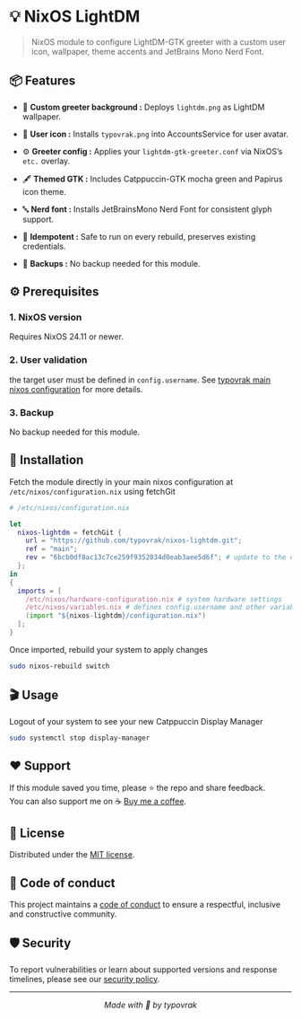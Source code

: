 # 💡 NixOS LightDM

> NixOS module to configure LightDM-GTK greeter with a custom user icon, wallpaper, theme accents and JetBrains Mono Nerd Font.

## 📦 Features

- 🎨 **Custom greeter background :** Deploys ```lightdm.png``` as LightDM wallpaper.

- 👤 **User icon :** Installs ```typovrak.png``` into AccountsService for user avatar.

- ⚙️ **Greeter config :** Applies your ```lightdm-gtk-greeter.conf``` via NixOS’s ```etc.``` overlay.

- 🖋️ **Themed GTK :** Includes Catppuccin-GTK mocha green and Papirus icon theme.

- 🔤 **Nerd font :** Installs JetBrainsMono Nerd Font for consistent glyph support.

- 🔄 **Idempotent :** Safe to run on every rebuild, preserves existing credentials.

- 💾 **Backups :** No backup needed for this module.

## ⚙️ Prerequisites

### 1. NixOS version
Requires NixOS 24.11 or newer.

### 2. User validation
the target user must be defined in ```config.username```. See [typovrak main nixos configuration](https://github.com/typovrak/nixos) for more details.

### 3. Backup
No backup needed for this module.

## 🚀 Installation
Fetch the module directly in your main nixos configuration at ```/etc/nixos/configuration.nix``` using fetchGit
```nix
# /etc/nixos/configuration.nix

let
  nixos-lightdm = fetchGit {
    url = "https://github.com/typovrak/nixos-lightdm.git";
    ref = "main";
    rev = "6bcb0df8ac13c7ce259f9352034d0eab3aee5d6f"; # update to the desired commit
  };
in
{
  imports = [
    /etc/nixos/hardware-configuration.nix # system hardware settings
    /etc/nixos/variables.nix # defines config.username and other variables, see https://github.com/typovrak/nixos for more details
    (import "${nixos-lightdm}/configuration.nix")
  ];
}
```

Once imported, rebuild your system to apply changes
```bash
sudo nixos-rebuild switch
```

## 🎬 Usage

Logout of your system to see your new Catppuccin Display Manager
```bash
sudo systemctl stop display-manager
```

## ❤️ Support

If this module saved you time, please ⭐️ the repo and share feedback.  
You can also support me on ☕ [Buy me a coffee](https://www.buymeacoffee.com/typovrak).

## 📝 License

Distributed under the [MIT license](LICENSE.md).

## 📜 Code of conduct

This project maintains a [code of conduct](.github/CODE_OF_CONDUCT.md) to ensure a respectful, inclusive and constructive community.

## 🛡️ Security

To report vulnerabilities or learn about supported versions and response timelines, please see our [security policy](.github/SECURITY.md).

---

<p align="center"><i>Made with 💜 by typovrak</i></p>
